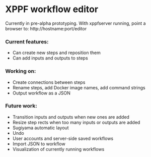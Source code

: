 # XPPF workflow editor

Currently in pre-alpha prototyping. 
With xppfserver running, point a browser to: http://hostname:port/editor

### Current features:
* Can create new steps and reposition them
* Can add inputs and outputs to steps

### Working on:
* Create connections between steps
* Rename steps, add Docker image names, add command strings
* Output workflow as a JSON

### Future work:
* Transition inputs and outputs when new ones are added
* Resize step rects when too many inputs or outputs are added
* Sugiyama automatic layout
* Undo
* User accounts and server-side saved workflows
* Import JSON to workflow
* Visualization of currently running workflows
